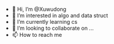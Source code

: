 - 👋 Hi, I’m @Xuwudong
- 👀 I’m interested in algo and data struct
- 🌱 I’m currently learning cs
- 💞️ I’m looking to collaborate on ...
- 📫 How to reach me

<!---
Xuwudong/Xuwudong is a ✨ special ✨ repository because its `README.md` (this file) appears on your GitHub profile.
You can click the Preview link to take a look at your changes.
--->
